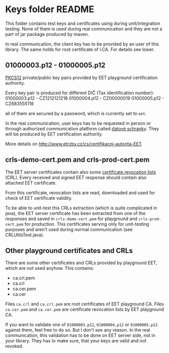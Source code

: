 # Keys folder README

This folder contains test keys and certificates using during unit/integration testing. 
None of them is used during real communication and they are not a part of jar package
produced by maven. 
 
In real communication, the client key has to be provided by an user of this library. 
The same holds for root certificate of I.CA. For details see lower.  

## 01000003.p12 - 01000005.p12
[PKCS12](https://en.wikipedia.org/wiki/PKCS_12) private/public key pairs provided by EET playground certification authority. 

Every key pair is produced for different DIČ (Tax identification number):
01000003.p12 - CZ1212121218
01000004.p12 - CZ00000019
01000005.p12 - CZ683555118

all of them are secured by a password, which is currently set to ```eet```.

In the real communication, user keys has to be requested in person or through authorized communication platform 
called [datové schranky](https://www.mojedatovaschranka.cz/). They will be produced by EET certification authority.

More details on http://www.etrzby.cz/cs/certifikacni-autorita-EET

## crls-demo-cert.pem and crls-prod-cert.pem
The EET server certificates contain also some [certificate revocation lists](https://en.wikipedia.org/wiki/Revocation_list) (CRL).
Every received and signed EET response should contain also attached EET certificate.
 
From this certificate, revocation lists are read, downloaded and used for check of EET certificate validity. 

To be able to unit-test this CRLs extraction (which is quite complicated in java), 
the EET server certificate has been extracted from one of the responses and saved 
in ```crls-demo-cert.pem``` for playground and ```crls-prod-cert.pem``` for production. 
This certificates serving only for unit-testing purposes and aren't used during normal communication (see CRLUtilsTest.java).

## Other playground certificates and CRLs
There are some other certificates and CRLs provided by playground EET, which are not used anyhow. This contains:

* ca.crl.pem
* ca.crl
* ca.cer.pem
* ca.cer

Files ```ca.crl``` and ```ca.crl.pem``` are root certificates of EET playground CA. 
Files ```ca.cer.pem``` and ```ca.cer.pem``` are certificate revocation lists by EET playground CA.

If you want to validate one of ```01000003.p12```, ```01000004.p12``` or ```01000005.p12``` against 
them, feel free to do so. But I don't see any reason. In the real communication, this validation
has to be done on EET server side, not in your library. They has to make sure, that your keys are
valid and not revoked. 
